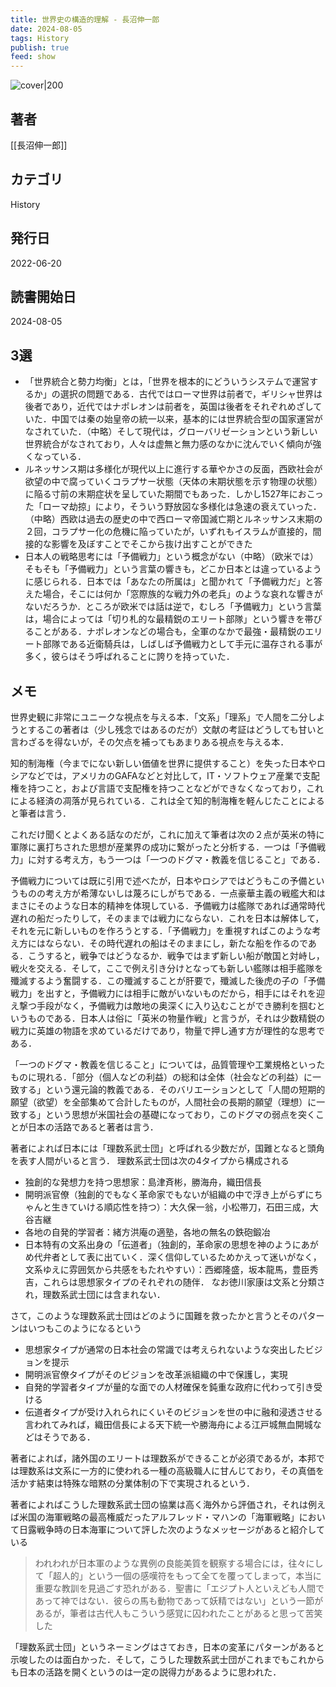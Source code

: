 ```yaml
---
title: 世界史の構造的理解 - 長沼伸一郎
date: 2024-08-05
tags: History
publish: true
feed: show
---
```

![cover|200](http://books.google.com/books/content?id=LrN0EAAAQBAJ&printsec=frontcover&img=1&zoom=1&edge=curl&source=gbs_api)
## 著者
[[長沼伸一郎]]
## カテゴリ
History
## 発行日
2022-06-20
## 読書開始日
2024-08-05

## 3選
 - 「世界統合と勢力均衡」とは，「世界を根本的にどういうシステムで運営するか」の選択の問題である．古代ではローマ世界は前者で，ギリシャ世界は後者であり，近代ではナポレオンは前者を，英国は後者をそれぞれめざしていた．中国では秦の始皇帝の統一以来，基本的には世界統合型の国家運営がなされていた．（中略）そして現代は，グローバリゼーションという新しい世界統合がなされており，人々は虚無と無力感のなかに沈んでいく傾向が強くなっている．
 - ルネッサンス期は多様化が現代以上に進行する華やかさの反面，西欧社会が欲望の中で腐っていくコラプサー状態（天体の末期状態を示す物理の状態）に陥る寸前の末期症状を呈していた期間でもあった．しかし1527年におこった「ローマ劫掠」により，そういう野放図な多様化は急速の衰えていった．（中略）西欧は過去の歴史の中で西ローマ帝国滅亡期とルネッサンス末期の２回，コラプサー化の危機に陥っていたが，いずれもイスラムが直接的，間接的な影響を及ぼすことでそこから抜け出すことができた
 - 日本人の戦略思考には「予備戦力」という概念がない（中略）（欧米では）そもそも「予備戦力」という言葉の響きも，どこか日本とは違っているように感じられる．日本では「あなたの所属は」と聞かれて「予備戦力だ」と答えた場合，そこには何か「窓際族的な戦力外の老兵」のような哀れな響きがないだろうか．ところが欧米では話は逆で，むしろ「予備戦力」という言葉は，場合によっては「切り札的な最精鋭のエリート部隊」という響きを帯びることがある．ナポレオンなどの場合も，全軍のなかで最強・最精鋭のエリート部隊である近衛騎兵は，しばしば予備戦力として手元に温存される事が多く，彼らはそう呼ばれることに誇りを持っていた．
## メモ
世界史観に非常にユニークな視点を与える本．「文系」「理系」で人間を二分しようとするこの著者は（少し残念ではあるのだが）文献の考証はどうしても甘いと言わざるを得ないが，その欠点を補ってもあまりある視点を与える本．

知的制海権（今までにない新しい価値を世界に提供すること）を失った日本やロシアなどでは，アメリカのGAFAなどと対比して，IT・ソフトウェア産業で支配権を持つこと，および言語で支配権を持つことなどができなくなっており，これによる経済の凋落が見られている．これは全て知的制海権を軽んじたことによると筆者は言う．

これだけ聞くとよくある話なのだが，これに加えて筆者は次の２点が英米の特に軍隊に裏打ちされた思想が産業界の成功に繋がったと分析する．一つは「予備戦力」に対する考え方，もう一つは「一つのドグマ・教義を信じること」である．

予備戦力については既に引用で述べたが，日本やロシアではどうもこの予備というものの考え方が希薄ないしは蔑ろにしがちである．一点豪華主義の戦艦大和はまさにそのような日本的精神を体現している．予備戦力は艦隊であれば通常時代遅れの船だったりして，そのままでは戦力にならない．これを日本は解体して，それを元に新しいものを作ろうとする．「予備戦力」を重視すればこのような考え方にはならない．その時代遅れの船はそのままにし，新たな船を作るのである．こうすると，戦争ではどうなるか．戦争ではまず新しい船が敵国と対峙し，戦火を交える．そして，ここで例え引き分けとなっても新しい艦隊は相手艦隊を殲滅するよう奮闘する．この殲滅することが肝要で，殲滅した後虎の子の「予備戦力」を出すと，予備戦力には相手に敵がいないものだから，相手にはそれを迎え撃つ手段がなく，予備戦力は敵地の奥深くに入り込むことができ勝利を掴むというものである．日本人は俗に「英米の物量作戦」と言うが，それは少数精鋭の戦力に英雄の物語を求めているだけであり，物量で押し通す方が理性的な思考である．

「一つのドグマ・教義を信じること」については，品質管理や工業規格といったものに現れる．「部分（個人などの利益）の総和は全体（社会などの利益）に一致する」という還元論的教義である．そのバリエーションとして「人間の短期的願望（欲望）を全部集めて合計したものが，人間社会の長期的願望（理想）に一致する」という思想が米国社会の基礎になっており，このドグマの弱点を突くことが日本の活路であると著者は言う．

著者によれば日本には「理数系武士団」と呼ばれる少数だが，国難となると頭角を表す人間がいると言う．
理数系武士団は次の4タイプから構成される
 - 独創的な発想力を持つ思想家：島津斉彬，勝海舟，織田信長
 - 開明派官僚（独創的でもなく革命家でもないが組織の中で浮き上がらずにちゃんと生きていける順応性を持つ）：大久保一翁，小松帯刀，石田三成，大谷吉継
 - 各地の自発的学習者：緒方洪庵の適塾，各地の無名の鉄砲鍛冶
 - 日本特有の文系出身の「伝道者」（独創的，革命家の思想を神のようにあがめ代弁者として表に出ていく．深く信仰しているためかえって迷いがなく，文系ゆえに雰囲気から共感をもたれやすい）：西郷隆盛，坂本龍馬，豊臣秀吉，これらは思想家タイプのそれぞれの随伴．
なお徳川家康は文系と分類され，理数系武士団には含まれない．

さて，このような理数系武士団はどのように国難を救ったかと言うとそのパターンはいつもこのようになるという
- 思想家タイプが通常の日本社会の常識では考えられないような突出したビジョンを提示
- 開明派官僚タイプがそのビジョンを改革派組織の中で保護し，実現
- 自発的学習者タイプが量的な面での人材確保を鈍重な政府に代わって引き受ける
- 伝道者タイプが受け入れられにくいそのビジョンを世の中に融和浸透させる
言われてみれば，織田信長による天下統一や勝海舟による江戸城無血開城などはそうである．

著者によれば，諸外国のエリートは理数系ができることが必須であるが，本邦では理数系は文系に一方的に使われる一種の高級職人に甘んじており，その真価を活かす結束は特殊な暗黙の分業体制の下で実現されるという．

著者によればこうした理数系武士団の協業は高く海外から評価され，それは例えば米国の海軍戦略の最高権威だったアルフレッド・マハンの「海軍戦略」において日露戦争時の日本海軍について評した次のようなメッセージがあると紹介している

> われわれが日本軍のような異例の良能美質を観察する場合には，往々にして「超人的」という一個の感嘆符をもって全てを覆ってしまって，本当に重要な教訓を見過ごす恐れがある．聖書に「エジプト人といえども人間であって神ではない．彼らの馬も動物であって妖精ではない」という一節があるが，筆者は古代人もこういう感覚に囚われたことがあると思って苦笑した


「理数系武士団」というネーミングはさておき，日本の変革にパターンがあると示唆したのは面白かった．そして，こうした理数系武士団がこれまでもこれからも日本の活路を開くというのは一定の説得力があるように思われた．